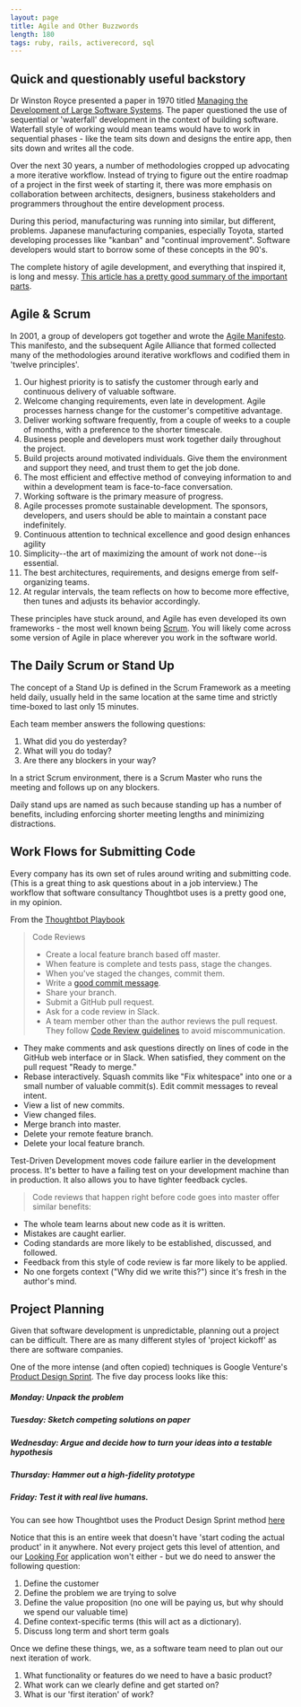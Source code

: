 ```yaml
---
layout: page
title: Agile and Other Buzzwords
length: 180
tags: ruby, rails, activerecord, sql
---
```


Quick and questionably useful backstory
------------

Dr Winston Royce presented a paper in 1970 titled [Managing the Development of Large Software Systems](https://www.cs.umd.edu/class/spring2003/cmsc838p/Process/waterfall.pdf). The paper questioned the use of sequential or 'waterfall' development in the context of building software. Waterfall style of working would mean teams would have to work in sequential phases - like the team sits down and designs the entire app, then sits down and writes all the code.

Over the next 30 years, a number of methodologies cropped up advocating a more iterative workflow. Instead of trying to figure out the entire roadmap of a project in the first week of starting it, there was more emphasis on collaboration between architects, designers, business stakeholders and programmers throughout the entire development process.

During this period, manufacturing was running into similar, but different, problems. Japanese manufacturing companies, especially Toyota, started developing processes like "kanban" and "continual improvement". Software developers would start to borrow some of these concepts in the 90's.

The complete history of agile development, and everything that inspired it, is long and messy. [This article has a pretty good summary of the important parts](https://hbr.org/2016/04/the-secret-history-of-agile-innovation).

Agile & Scrum
----------

In 2001, a group of developers got together and wrote the [Agile Manifesto](http://www.agilemanifesto.org/). This manifesto, and the subsequent Agile Alliance that formed collected many of the methodologies around iterative workflows and codified them in 'twelve principles'.

1.  Our highest priority is to satisfy the customer through early and continuous delivery of valuable software.
2.  Welcome changing requirements, even late in development. Agile processes harness change for the customer's competitive advantage.
3.  Deliver working software frequently, from a couple of weeks to a couple of months, with a preference to the shorter timescale.
4.  Business people and developers must work together daily throughout the project.
5.  Build projects around motivated individuals. Give them the environment and support they need, and trust them to get the job done.
6.  The most efficient and effective method of conveying information to and within a development team is face-to-face conversation.
7.  Working software is the primary measure of progress.
8.  Agile processes promote sustainable development. The sponsors, developers, and users should be able to maintain a constant pace indefinitely.
9.  Continuous attention to technical excellence and good design enhances agility
10. Simplicity--the art of maximizing the amount of work not done--is essential.
11. The best architectures, requirements, and designs emerge from self-organizing teams.
12. At regular intervals, the team reflects on how to become more effective, then tunes and adjusts its behavior accordingly.

These principles have stuck around, and Agile has even developed its own frameworks - the most well known being [Scrum](https://www.scrumalliance.org/why-scrum). You will likely come across some version of Agile in place wherever you work in the software world.

The Daily Scrum or Stand Up
--------------

The concept of a Stand Up is defined in the Scrum Framework as a meeting held daily, usually held in the same location at the same time and strictly time-boxed to last only 15 minutes.

Each team member answers the following questions:

1.  What did you do yesterday?
2.  What will you do today?
3.  Are there any blockers in your way?

In a strict Scrum environment, there is a Scrum Master who runs the meeting and follows up on any blockers.

Daily stand ups are named as such because standing up has a number of benefits, including enforcing shorter meeting lengths and minimizing distractions.

Work Flows for Submitting Code
----------------

Every company has its own set of rules around writing and submitting code. (This is a great thing to ask questions about in a job interview.) The workflow that software consultancy Thoughtbot uses is a pretty good one, in my opinion.

From the [Thoughtbot Playbook](https://playbook.thoughtbot.com/)
>
>Code Reviews
>
> - Create a local feature branch based off master.
> - When feature is complete and tests pass, stage the changes.
> - When you've staged the changes, commit them.
> - Write a [good commit message](https://robots.thoughtbot.com/5-useful-tips-for-a-better-commit-message).
> -  Share your branch.
> - Submit a GitHub pull request.
> - Ask for a code review in Slack.
> - A team member other than the author reviews the pull request. They follow [Code Review guidelines](https://github.com/thoughtbot/guides/tree/master/code-review) to avoid miscommunication.
- They make comments and ask questions directly on lines of code in the GitHub web interface or in Slack.
When satisfied, they comment on the pull request "Ready to merge."
- Rebase interactively. Squash commits like "Fix whitespace" into one or a small number of valuable commit(s). Edit commit messages to reveal intent.
- View a list of new commits.
- View changed files.
- Merge branch into master.
- Delete your remote feature branch.
- Delete your local feature branch.
>
Test-Driven Development moves code failure earlier in the development process. It's better to have a failing test on your development machine than in production. It also allows you to have tighter feedback cycles.
>
> Code reviews that happen right before code goes into master offer similar benefits:
>
- The whole team learns about new code as it is written.
- Mistakes are caught earlier.
- Coding standards are more likely to be established, discussed, and followed.
- Feedback from this style of code review is far more likely to be applied.
- No one forgets context ("Why did we write this?") since it's fresh in the author's mind.

Project Planning
--------------

Given that software development is unpredictable, planning out a project can be difficult. There are as many different styles of 'project kickoff' as there are software companies.

One of the more intense (and often copied) techniques is Google Venture's [Product Design Sprint](http://www.gv.com/sprint/). The five day process looks like this:

##### Monday: Unpack the problem
##### Tuesday: Sketch competing solutions on paper
##### Wednesday: Argue and decide how to turn your ideas into a testable hypothesis
##### Thursday: Hammer out a high-fidelity prototype
##### Friday: Test it with real live humans.

You can see how Thoughtbot uses the Product Design Sprint method [here](https://robots.thoughtbot.com/the-product-design-sprint)

Notice that this is an entire week that doesn't have 'start coding the actual product' in it anywhere. Not every project gets this level of attention, and our [Looking For](https://github.com/turingschool/lesson_plans/blob/master/ruby_04-apis_and_scalability/looking_for_project.markdown) application won't either - but we do need to answer the following question:

1.  Define the customer
2.  Define the problem we are trying to solve
3.  Define the value proposition (no one will be paying us, but why should we spend our valuable time)
4.  Define context-specific terms (this will act as a dictionary).
5.  Discuss long term and short term goals

Once we define these things, we, as a software team need to plan out our next iteration of work.

1.  What functionality or features do we need to have a basic product?
2.  What work can we clearly define and get started on?
3.  What is our 'first iteration' of work?
